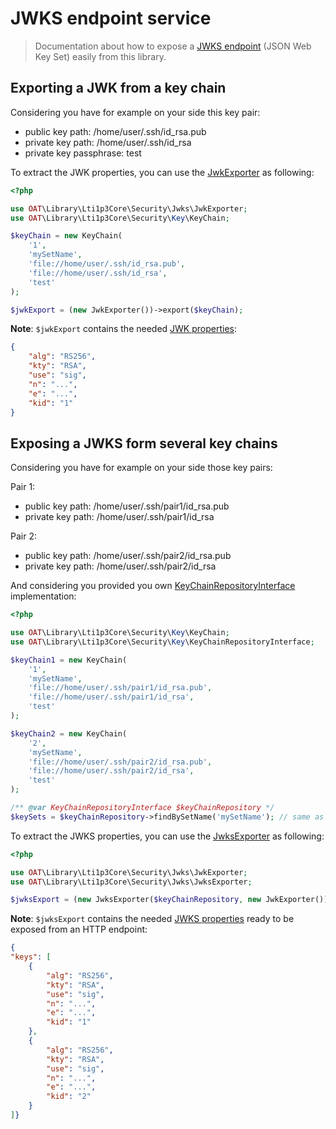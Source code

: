 # JWKS endpoint service

> Documentation about how to expose a [JWKS endpoint](https://auth0.com/docs/tokens/concepts/jwks) (JSON Web Key Set) easily from this library.

## Exporting a JWK from a key chain

Considering you have for example on your side this key pair:
- public key path: /home/user/.ssh/id_rsa.pub
- private key path: /home/user/.ssh/id_rsa
- private key passphrase: test

To extract the JWK properties, you can use the [JwkExporter](../../src/Security/Jwks/JwkExporter.php) as following:

```php
<?php

use OAT\Library\Lti1p3Core\Security\Jwks\JwkExporter;
use OAT\Library\Lti1p3Core\Security\Key\KeyChain;

$keyChain = new KeyChain(
    '1',
    'mySetName',
    'file://home/user/.ssh/id_rsa.pub',
    'file://home/user/.ssh/id_rsa',
    'test'
);

$jwkExport = (new JwkExporter())->export($keyChain);
```

**Note**: `$jwkExport` contains the needed [JWK properties](https://auth0.com/docs/tokens/references/jwks-properties):

```json
{
    "alg": "RS256",
    "kty": "RSA",
    "use": "sig",
    "n": "...",
    "e": "...",
    "kid": "1"
}
```

## Exposing a JWKS form several key chains

Considering you have for example on your side those key pairs:

Pair 1:
- public key path: /home/user/.ssh/pair1/id_rsa.pub
- private key path: /home/user/.ssh/pair1/id_rsa

Pair 2:
- public key path: /home/user/.ssh/pair2/id_rsa.pub
- private key path: /home/user/.ssh/pair2/id_rsa

And considering you provided you own [KeyChainRepositoryInterface](../../src/Security/Key/KeyChainRepositoryInterface.php) implementation:

```php
<?php

use OAT\Library\Lti1p3Core\Security\Key\KeyChain;
use OAT\Library\Lti1p3Core\Security\Key\KeyChainRepositoryInterface;

$keyChain1 = new KeyChain(
    '1',
    'mySetName',
    'file://home/user/.ssh/pair1/id_rsa.pub',
    'file://home/user/.ssh/pair1/id_rsa',
    'test'
);

$keyChain2 = new KeyChain(
    '2',
    'mySetName',
    'file://home/user/.ssh/pair2/id_rsa.pub',
    'file://home/user/.ssh/pair2/id_rsa',
    'test'
);

/** @var KeyChainRepositoryInterface $keyChainRepository */
$keySets = $keyChainRepository->findBySetName('mySetName'); // same as [$keyChain1, $keyChain2]
```

To extract the JWKS properties, you can use the [JwksExporter](../../src/Security/Jwks/JwksExporter.php) as following:

```php
<?php

use OAT\Library\Lti1p3Core\Security\Jwks\JwkExporter;
use OAT\Library\Lti1p3Core\Security\Jwks\JwksExporter;

$jwksExport = (new JwksExporter($keyChainRepository, new JwkExporter()))->export('mySetName');
```

**Note**: `$jwksExport` contains the needed [JWKS properties](https://auth0.com/docs/tokens/references/jwks-properties) ready to be exposed from an HTTP endpoint:

```json
{
"keys": [
    {
        "alg": "RS256",
        "kty": "RSA",
        "use": "sig",
        "n": "...",
        "e": "...",
        "kid": "1"
    },
    {
        "alg": "RS256",
        "kty": "RSA",
        "use": "sig",
        "n": "...",
        "e": "...",
        "kid": "2"
    }
]}
```